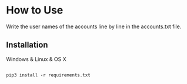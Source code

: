 # How to Use

Write the user names of the accounts line by line in the accounts.txt file.


## Installation

Windows & Linux & OS X

```

pip3 install -r requirements.txt

```
